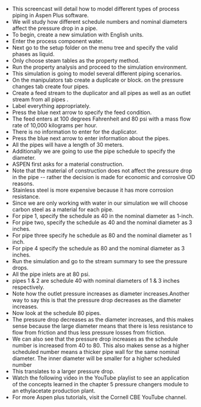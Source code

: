 - This screencast will detail how to model different types of process piping in Aspen Plus software.
- We will study how different schedule numbers and nominal diameters affect the pressure drop in a pipe.
- To begin, create a new simulation with English units.
- Enter the process component water.
- Next go to the setup folder on the menu tree and specify the valid phases as liquid.
- Only choose steam tables as the property method.
- Run the property analysis and proceed to the simulation environment.
- This simulation is going to model several different piping scenarios.
- On the manipulators tab create a duplicate or block. on the pressure changes tab create four pipes.
- Create a feed stream to the duplicator and all pipes as well as an outlet stream from all pipes .
- Label everything appropriately.
- Press the blue next arrow to specify the feed condition.
- The feed enters at 100 degrees Fahrenheit and 80 psi with a mass flow rate of 10,000 kilograms per hour.
- There is no information to enter for the duplicator.
- Press the blue next arrow to enter information about the pipes.
- All the pipes will have a length of 30 meters.
- Additionally we are going to use the pipe schedule to specify the diameter.
- ASPEN first asks for a material construction.
- Note that the material of construction does not affect the pressure drop in the pipe -- rather the decision is made for economic and corrosive OD reasons.
- Stainless steel is more expensive because it has more corrosion resistance.
- Since we are only working with water in our simulation we will choose carbon steel as a material for each pipe.
- For pipe 1, specify the schedule as 40 in the nominal diameter as 1-inch.
- For pipe two, specify the schedule as 40 and the nominal diameter as 3 inches.
- For pipe three specify he schedule as 80 and the nominal diameter as 1 inch.
- For pipe 4 specify the schedule as 80 and the nominal diameter as 3 inches.
- Run the simulation and go to the stream summary to see the pressure drops.
- All the pipe inlets are at 80 psi.
- pipes 1 & 2 are schedule 40 with nominal diameters of 1 & 3 inches respectively.
- Note how the outlet pressure increases as diameter increases.Another way to say this is that the pressure drop decreases as the diameter increases.
- Now look at the schedule 80 pipes.
- The pressure drop decreases as the diameter increases, and this makes sense because the large diameter means that there is less resistance to flow from friction and thus less pressure losses from friction.
- We can also see that the pressure drop increases as the schedule number is increased from 40 to 80. This also makes sense as a higher scheduled number means a thicker pipe wall for the same nominal diameter. The inner diameter will be smaller for a higher scheduled number
- This translates to a larger pressure drop.
- Watch the following video in the YouTube playlist to see an application of the concepts learned in the chapter 5 pressure changers module to an ethylacetate production plant.
- For more Aspen plus tutorials, visit the Cornell CBE YouTube channel.